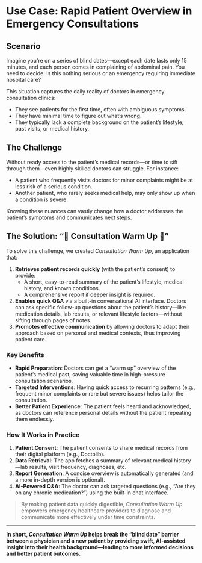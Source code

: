 # Use Case: Rapid Patient Overview in Emergency Consultations

## Scenario

Imagine you're on a series of blind dates—except each date lasts only 15 minutes, and each person comes in complaining of abdominal pain. You need to decide: Is this nothing serious or an emergency requiring immediate hospital care?

This situation captures the daily reality of doctors in emergency consultation clinics:

- They see patients for the first time, often with ambiguous symptoms.
- They have minimal time to figure out what’s wrong.
- They typically lack a complete background on the patient’s lifestyle, past visits, or medical history.

## The Challenge

Without ready access to the patient’s medical records—or time to sift through them—even highly skilled doctors can struggle. For instance:

- A patient who frequently visits doctors for minor complaints might be at less risk of a serious condition.
- Another patient, who rarely seeks medical help, may only show up when a condition is severe.

Knowing these nuances can vastly change how a doctor addresses the patient’s symptoms and communicates next steps.

## The Solution: **“💚 Consultation Warm Up 💚”**

To solve this challenge, we created *Consultation Warm Up*, an application that:

1. **Retrieves patient records quickly** (with the patient’s consent) to provide:
   - A short, easy-to-read summary of the patient’s lifestyle, medical history, and known conditions.
   - A comprehensive report if deeper insight is required.
2. **Enables quick Q&A** via a built-in conversational AI interface. Doctors can ask specific follow-up questions about the patient’s history—like medication details, lab results, or relevant lifestyle factors—without sifting through pages of notes.
3. **Promotes effective communication** by allowing doctors to adapt their approach based on personal and medical contexts, thus improving patient care.

### Key Benefits

- **Rapid Preparation**: Doctors can get a “warm up” overview of the patient’s medical past, saving valuable time in high-pressure consultation scenarios.
- **Targeted Interventions**: Having quick access to recurring patterns (e.g., frequent minor complaints or rare but severe issues) helps tailor the consultation.
- **Better Patient Experience**: The patient feels heard and acknowledged, as doctors can reference personal details without the patient repeating them endlessly.

### How It Works in Practice

1. **Patient Consent**: The patient consents to share medical records from their digital platform (e.g., Doctolib).
2. **Data Retrieval**: The app fetches a summary of relevant medical history—lab results, visit frequency, diagnoses, etc.
3. **Report Generation**: A concise overview is automatically generated (and a more in-depth version is optional).
4. **AI-Powered Q&A**: The doctor can ask targeted questions (e.g., “Are they on any chronic medication?”) using the built-in chat interface.

> By making patient data quickly digestible, *Consultation Warm Up* empowers emergency healthcare providers to diagnose and communicate more effectively under time constraints.

---

**In short, *Consultation Warm Up* helps break the “blind date” barrier between a physician and a new patient by providing swift, AI-assisted insight into their health background—leading to more informed decisions and better patient outcomes.**
